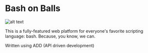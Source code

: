 # Bash on Balls

![alt text](http://i.kinja-img.com/gawker-media/image/upload/s--Oz44Izdq--/c_fit,fl_progressive,q_80,w_636/n0uxpip8onijaufkntu9.jpg "Bash on Balls")

This is a fully-featured web platform for everyone's favorite scripting language: bash.  Because, you know, we can.

Written using ADD (API driven development)
